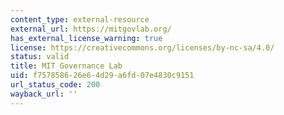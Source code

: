 ```yaml
---
content_type: external-resource
external_url: https://mitgovlab.org/
has_external_license_warning: true
license: https://creativecommons.org/licenses/by-nc-sa/4.0/
status: valid
title: MIT Governance Lab
uid: f7578586-26e6-4d29-a6fd-07e4830c9151
url_status_code: 200
wayback_url: ''
---
```

